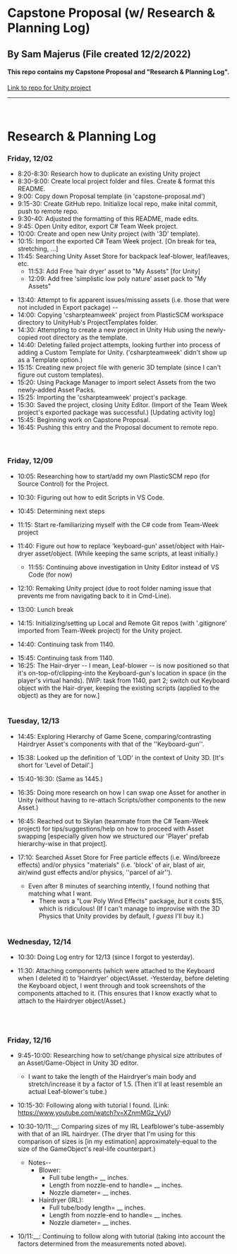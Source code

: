 # Capstone Proposal   (w/ Research & Planning Log) 

## By Sam Majerus  (File created 12/2/2022)

#### This repo contains my Capstone Proposal and "Research & Planning Log".   

[Link to repo for Unity project](https://github.com/SaMajerus/Leaf-blower-Sim.git) 
<hr/>
<br>


# Research & Planning Log
### Friday, 12/02
* 8:20-8:30:  Research how to duplicate an existing Unity project
* 8:30-9:00:  Create local project folder and files.  Create & format this README. 
* 9:00:  Copy down Proposal template (in 'capstone-proposal.md') 
* 9:15-30:  Create GitHub repo.  Initialize local repo, make inital commit, push to remote repo. 
* 9:30-40:  Adjusted the formatting of this README, made edits. 
* 9:45:  Open Unity editor, export C# Team Week project. 
* 10:00:  Create and open new Unity project (with '3D' template).  
* 10:15:  Import the exported C# Team Week project.   [On break for tea, stretching, ...]
* 11:45:  Searching Unity Asset Store for backpack leaf-blower, leaf/leaves, etc. 
  * 11:53:  Add Free 'hair dryer' asset to "My Assets" [for Unity] 
  * 12:09:  Add free 'simplistic low poly nature' asset pack to "My Assets" 

<!-- * [12:30-13:10:  Added links to job postings I saved yesterday to my Job Tracker, for further evaluation later.]   -->

* 13:40:  Attempt to fix apparent issues/missing assets (i.e. those that were not included in Export package) --
* 14:00:  Copying 'csharpteamweek' project from PlasticSCM workspace directory to UnityHub's ProjectTemplates folder. 
* 14:30:  Attempting to create a new project in Unity Hub using the newly-copied root directory as the template. 
* 14:40:  Deleting failed project attempts,  looking further into process of adding a Custom Template for Unity.   ('csharpteamweek' didn't show up as a Template option.)
* 15:15:  Creating new project file with generic 3D template (since I can't figure out custom templates).  
* 15:20:  Using Package Manager to import select Assets from the two newly-added Asset Packs.  
* 15:25:  Importing the 'csharpteamweek' project's package.  
* 15:30:  Saved the project, closing Unity Editor. (Import of the Team Week project's exported package was successful.)   [Updating activity log] 
* 15:45:  Beginning work on Capstone Proposal. 
* 16:45:  Pushing this entry and the Proposal document to remote repo.  
<br><br>



### Friday, 12/09
* 10:05:  Researching how to start/add my own PlasticSCM repo (for Source Control) for the Project. 
<!-- * 10:30:  Researching how to change the gameplay environment without accidentally interfering with the player's current HUD and Menu scenes.  -->
* 10:30:  Figuring out how to edit Scripts in VS Code. 
* 10:45:  Determining next steps
* 11:15:  Start re-familiarizing myself with the C# code from Team-Week project 
* 11:40:  Figure out how to replace 'keyboard-gun' asset/object with Hair-dryer asset/object.  (While keeping the same scripts, at least initially.)
  * 11:55:  Continuing above investigation in Unity Editor instead of VS Code (for now) 
* 12:10:  Remaking Unity project (due to root folder naming issue that prevents me from navigating back to it in Cmd-Line).
* 13:00:  Lunch break

* 14:15:  Initializing/setting up Local and Remote Git repos (with '.gitignore' imported from Team-Week project) for the Unity project. 
* 14:40:  Continuing task from 1140. 
<!-- * 15:15:  Slight detour to finish -- and submit -- first of two job applications. -->
* 15:45:  Continuing task from 1140. 
* 16:25:  The Hair-dryer -- I mean, Leaf-blower -- is now positioned so that it's on-top-of/clipping-into the Keyboard-gun's location in space (in the player's virtual hands).    [WIP:   task from 1140, part 2; switch out Keyboard object with the Hair-dryer, keeping the existing scripts (applied to the object) as they are for now.]
<br><br>



### Tuesday, 12/13 
* 14:45:  Exploring Hierarchy of Game Scene, comparing/contrasting Hairdryer Asset's components with that of the ''Keyboard-gun''.   
* 15:38:  Looked up the definition of 'LOD' in the context of Unity 3D. [It's short for 'Level of Detail'.]   
* 15:40-16:30:  (Same as 1445.) 

* 16:35:  Doing more research on how I can swap one Asset for another in Unity (without having to re-attach Scripts/other components to the new Asset.) 
* 16:45:  Reached out to Skylan  (teammate from the C# Team-Week project)  for tips/suggestions/help on how to proceed with Asset swapping  [especially given how we structured our 'Player' prefab hierarchy-wise in that project].  
* 17:10:  Searched Asset Store for Free particle effects (i.e. Wind/breeze effects) and/or physics "materials" (i.e. 'block' of air, blast of air, air/wind gust effects and/or physics, ''parcel of air'').  
  - Even after 8 minutes of searching intently, I found nothing that matching what I want. 
    * There <em>was</em> a "Low Poly Wind Effects" package, <em>but</em> it costs $15, which is ridiculous!    (If I can't manage to improvise with the 3D Physics that Unity provides by default, <em>I guess</em> I'll buy it.) 
<br><br>



### Wednesday, 12/14 
* 10:30:  Doing Log entry for 12/13 (since I forgot to yesterday). 
<!-- * 11:10:  Formatting edits in this document.  -->
* 11:30:  Attaching components (which were attached to the Keyboard when I deleted it) to 'Hairdryer' object/Asset. 
  -Yesterday, before deleting the Keyboard object, I went through and took screenshots of the components attached to it. (This ensures that I know exactly what to attach to the Hairdryer object/Asset.)  
<!-- * 11:55:  (Went to Lunch.) -->
<br><br>



### Friday, 12/16
* 9:45-10:00:   Researching how to set/change physical size attributes of an Asset/Game-Object in Unity 3D editor. 
  - I want to take the length of the Hairdryer's main body and stretch/increase it by a factor of 1.5.  (Then it'll at least resemble an actual Leaf-blower's tube.)  
* 10:15-30:   Following along with tutorial I found.  (Link: https://www.youtube.com/watch?v=XZnmMGz_VyU) 
* 10:30-10/11:__:   Comparing sizes of my IRL Leafblower's tube-assembly with that of an IRL hairdryer.  (The dryer that I'm using for this comparison of sizes is [in my estimation] approximately-equal to the size of the GameObject's real-life counterpart.)  
  - Notes--  
    * Blower: 
      - Full tube length=  __ inches.
      - Length from nozzle-end to handle=  __ inches.
      - Nozzle diameter=  __ inches. 
    * Hairdryer (IRL): 
      - Full tube/body length=  __ inches.
      - Length from nozzle-end to handle=  __ inches. 
      - Nozzle diameter=  __ inches. 

* 10/11:__:   Continuing to follow along with tutorial  (taking into account the factors determined from the measurements noted above).







<!-- [Example entry]
* 1:20: implement react-spring library in sample project 
-->








<!--
<br><br>




## License
Email me at ladolego@gmail.com for questions, ideas, concerns, or even any issues that you run into. !--You may also clone or Fork the content in this Repo to fiddle around with it, if you like.--

Licensed through MIT. Copyright (c) 12/2/2022, Samuel Majerus. --> 
